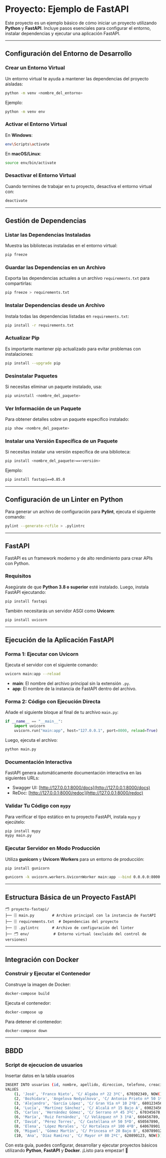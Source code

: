 # Proyecto: Ejemplo de FastAPI

Este proyecto es un ejemplo básico de cómo iniciar un proyecto utilizando **Python** y **FastAPI**. Incluye pasos esenciales para configurar el entorno, instalar dependencias y ejecutar una aplicación FastAPI.

---

## Configuración del Entorno de Desarrollo

### Crear un Entorno Virtual

Un entorno virtual te ayuda a mantener las dependencias del proyecto aisladas:

```bash
python -m venv <nombre_del_entorno>
```

Ejemplo:

```bash
python -m venv env
```

### Activar el Entorno Virtual

En **Windows**:

```bash
env\Scripts\activate
```

En **macOS/Linux**:

```bash
source env/bin/activate
```

### Desactivar el Entorno Virtual

Cuando termines de trabajar en tu proyecto, desactiva el entorno virtual con:

```bash
deactivate
```

---

## Gestión de Dependencias

### Listar las Dependencias Instaladas

Muestra las bibliotecas instaladas en el entorno virtual:

```bash
pip freeze
```

### Guardar las Dependencias en un Archivo

Exporta las dependencias actuales a un archivo `requirements.txt` para compartirlas:

```bash
pip freeze > requirements.txt
```

### Instalar Dependencias desde un Archivo

Instala todas las dependencias listadas en `requirements.txt`:

```bash
pip install -r requirements.txt
```

### Actualizar Pip

Es importante mantener pip actualizado para evitar problemas con instalaciones:

```bash
pip install --upgrade pip
```

### Desinstalar Paquetes

Si necesitas eliminar un paquete instalado, usa:

```bash
pip uninstall <nombre_del_paquete>
```

### Ver Información de un Paquete

Para obtener detalles sobre un paquete específico instalado:

```bash
pip show <nombre_del_paquete>
```

### Instalar una Versión Específica de un Paquete

Si necesitas instalar una versión específica de una biblioteca:

```bash
pip install <nombre_del_paquete>==<versión>
```

Ejemplo:

```bash
pip install fastapi==0.85.0
```

---

## Configuración de un Linter en Python

Para generar un archivo de configuración para **Pylint**, ejecuta el siguiente comando:

```bash
pylint --generate-rcfile > .pylintrc
```

---

## FastAPI

FastAPI es un framework moderno y de alto rendimiento para crear APIs con Python.

### Requisitos

Asegúrate de que **Python 3.8 o superior** esté instalado. Luego, instala FastAPI ejecutando:

```bash
pip install fastapi
```

También necesitarás un servidor ASGI como **Uvicorn**:

```bash
pip install uvicorn
```

---

## Ejecución de la Aplicación FastAPI

### Forma 1: Ejecutar con Uvicorn

Ejecuta el servidor con el siguiente comando:

```bash
uvicorn main:app --reload
```

- **main**: El nombre del archivo principal sin la extensión `.py`.
- **app**: El nombre de la instancia de FastAPI dentro del archivo.

### Forma 2: Código con Ejecución Directa

Añade el siguiente bloque al final de tu archivo `main.py`:

```python
if __name__ == "__main__":
    import uvicorn
    uvicorn.run("main:app", host="127.0.0.1", port=8000, reload=True)
```

Luego, ejecuta el archivo:

```bash
python main.py
```

### Documentación Interactiva

FastAPI genera automáticamente documentación interactiva en las siguientes URLs:

- Swagger UI: [http://127.0.0.1:8000/docs](http://127.0.0.1:8000/docs)
- ReDoc: [http://127.0.0.1:8000/redoc](http://127.0.0.1:8000/redoc)

### Validar Tu Código con `mypy`

Para verificar el tipo estático en tu proyecto FastAPI, instala `mypy` y ejecútelo:

```bash
pip install mypy
mypy main.py
```

### Ejecutar Servidor en Modo Producción

Utiliza **gunicorn** y **Uvicorn Workers** para un entorno de producción:

```bash
pip install gunicorn
```

```bash
gunicorn -k uvicorn.workers.UvicornWorker main:app --bind 0.0.0.0:8000
```

---

## Estructura Básica de un Proyecto FastAPI

```plaintext
🗂 proyecto-fastapi/
├── 🗄 main.py        # Archivo principal con la instancia de FastAPI
├── 🗄 requirements.txt  # Dependencias del proyecto
├── 🗄 .pylintrc      # Archivo de configuración del linter
├── 🗂 env/           # Entorno virtual (excluido del control de versiones)
```

---

## Integración con Docker

### Construir y Ejecutar el Contenedor

Construye la imagen de Docker:

```bash
docker-compose build
```

Ejecuta el contenedor:

```bash
docker-compose up
```

Para detener el contenedor:

```bash
docker-compose down
```

---

## BBDD

### Script de ejecucion de usuarios

Insertar datos en la tabla usuarios

```bash
INSERT INTO usuarios (id, nombre, apellido, direccion, telefono, creacion_user)
VALUES
    (1, 'José', 'Franco Nieto', 'C/ Algaba nº 22 3ºC', 670302349, NOW()),
    (2, 'Bozhidara', 'Angelova Nedyalkova', 'C/ Antonio Prieto nº 50 1ºA', 670302349, NOW()),
    (3, 'Alejandro', 'García López', 'C/ Gran Vía nº 10 2ºB', 680123456, NOW()),
    (4, 'Lucía', 'Martínez Sánchez', 'C/ Alcalá nº 15 Bajo A', 690234567, NOW()),
    (5, 'Carlos', 'Hernández Gómez', 'C/ Serrano nº 45 3ºC', 670345678, NOW()),
    (6, 'María', 'Ruiz Fernández', 'C/ Velázquez nº 3 1ºA', 660456789, NOW()),
    (7, 'David', 'Pérez Torres', 'C/ Castellana nº 50 5ºD', 650567890, NOW()),
    (8, 'Elena', 'López Morales', 'C/ Hortaleza nº 100 4ºB', 640678901, NOW()),
    (9, 'Miguel', 'Gómez Martín', 'C/ Princesa nº 20 Bajo B', 630789012, NOW()),
    (10, 'Ana', 'Díaz Ramírez', 'C/ Mayor nº 80 2ºC', 620890123, NOW());
```

Con esta guía, puedes configurar, desarrollar y ejecutar proyectos básicos utilizando **Python**, **FastAPI** y **Docker**. ¡Listo para empezar! 🚀
